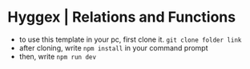 # Hyggex | Relations and Functions

- to use this template in your pc, first clone it. `git clone folder link`
- after cloning, write `npm install` in your command prompt
- then, write `npm run dev`
